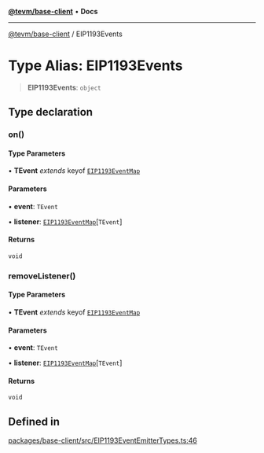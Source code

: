 [**@tevm/base-client**](../README.md) • **Docs**

***

[@tevm/base-client](../globals.md) / EIP1193Events

# Type Alias: EIP1193Events

> **EIP1193Events**: `object`

## Type declaration

### on()

#### Type Parameters

• **TEvent** *extends* keyof [`EIP1193EventMap`](EIP1193EventMap.md)

#### Parameters

• **event**: `TEvent`

• **listener**: [`EIP1193EventMap`](EIP1193EventMap.md)\[`TEvent`\]

#### Returns

`void`

### removeListener()

#### Type Parameters

• **TEvent** *extends* keyof [`EIP1193EventMap`](EIP1193EventMap.md)

#### Parameters

• **event**: `TEvent`

• **listener**: [`EIP1193EventMap`](EIP1193EventMap.md)\[`TEvent`\]

#### Returns

`void`

## Defined in

[packages/base-client/src/EIP1193EventEmitterTypes.ts:46](https://github.com/evmts/tevm-monorepo/blob/main/packages/base-client/src/EIP1193EventEmitterTypes.ts#L46)
